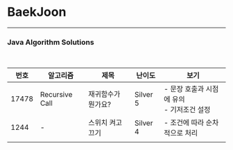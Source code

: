 # BaekJoon

----

### Java Algorithm Solutions

<br>


| 번호  | 알고리즘       | 제목               | 난이도   | 보기                                           |
| ----- | -------------- | ------------------ | -------- | ---------------------------------------------- |
| 17478 | Recursive Call | 재귀함수가 뭔가요? | Silver 5 | - 문장 호출과 시점에 유의<br />- 기저조건 설정 |
| 1244  | -              | 스위치 켜고 끄기   | Silver 4 | - 조건에 따라 순차적으로 처리                  |
|       |                |                    |          |                                                |


